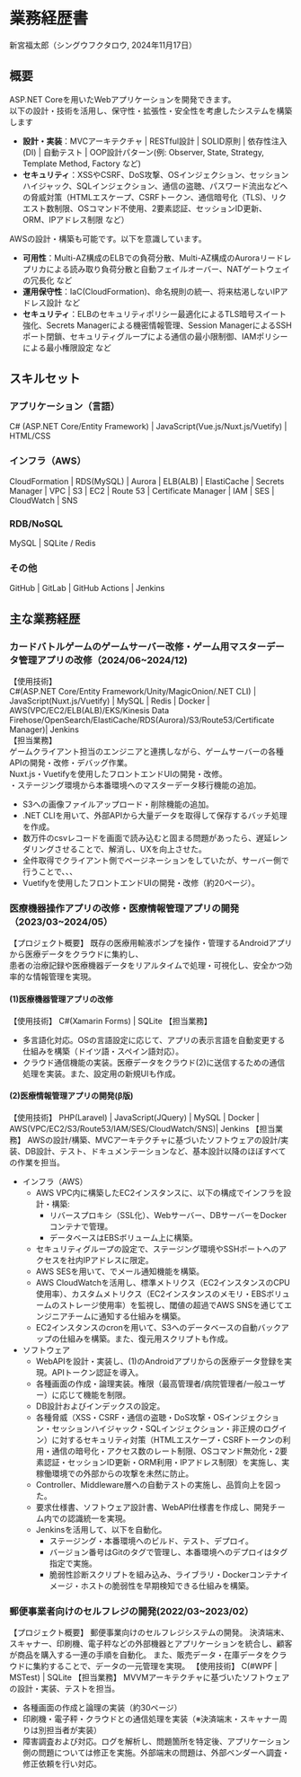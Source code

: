 # 業務経歴書
新宮福太郎（シングウフクタロウ, 2024年11月17日）

## 概要
ASP.NET Coreを用いたWebアプリケーションを開発できます。  
以下の設計・技術を活用し、保守性・拡張性・安全性を考慮したシステムを構築します
- **設計・実装**：MVCアーキテクチャ | RESTful設計 | SOLID原則 | 依存性注入 (DI) | 自動テスト | OOP設計パターン(例: Observer, State, Strategy, Template Method, Factory など)
- **セキュリティ**：XSSやCSRF、DoS攻撃、OSインジェクション、セッションハイジャック、SQLインジェクション、通信の盗聴、パスワード流出などへの脅威対策（HTMLエスケープ、CSRFトークン、通信暗号化（TLS)、リクエスト数制限、OSコマンド不使用、2要素認証、セッションID更新、ORM、IPアドレス制限 など）  

AWSの設計・構築も可能です。以下を意識しています。
- **可用性**：Multi-AZ構成のELBでの負荷分散、Multi-AZ構成のAuroraリードレプリカによる読み取り負荷分散と自動フェイルオーバー、NATゲートウェイの冗長化 など
- **運用保守性**：IaC(CloudFormation)、命名規則の統一、将来枯渇しないIPアドレス設計 など
- **セキュリティ**：ELBのセキュリティポリシー最適化によるTLS暗号スイート強化、Secrets Managerによる機密情報管理、Session ManagerによるSSHポート閉鎖、セキュリティグループによる通信の最小限制御、IAMポリシーによる最小権限設定 など


## スキルセット
### アプリケーション（言語）
C# (ASP.NET Core/Entity Framework) | JavaScript(Vue.js/Nuxt.js/Vuetify) | HTML/CSS
### インフラ（AWS）
CloudFormation | RDS(MySQL) | Aurora | ELB(ALB) | ElastiCache | Secrets Manager |  VPC | S3 | EC2 | Route 53 | Certificate Manager | IAM | SES | CloudWatch | SNS
### RDB/NoSQL
MySQL | SQLite / Redis
### その他
GitHub | GitLab | GitHub Actions | Jenkins


## 主な業務経歴
### カードバトルゲームのゲームサーバー改修・ゲーム用マスターデータ管理アプリの改修（2024/06~2024/12)
【使用技術】  
C#(ASP.NET Core/Entity Framework/Unity/MagicOnion/.NET CLI) | JavaScript(Nuxt.js/Vuetify) | MySQL | Redis | Docker | AWS(VPC/EC2/ELB(ALB)/EKS/Kinesis Data Firehose/OpenSearch/ElastiCache/RDS(Aurora)/S3/Route53/Certificate Manager)| Jenkins  
【担当業務】  
ゲームクライアント担当のエンジニアと連携しながら、ゲームサーバーの各種APIの開発・改修・デバッグ作業。  
Nuxt.js・Vuetifyを使用したフロントエンドUIの開発・改修。  
・ステージング環境から本番環境へのマスターデータ移行機能の追加。
- S3への画像ファイルアップロード・削除機能の追加。
- .NET CLIを用いて、外部APIから大量データを取得して保存するバッチ処理を作成。
- 数万件のcsvレコードを画面で読み込むと固まる問題があったら、遅延レンダリングさせることで、解消し、UXを向上させた。
- 全件取得でクライアント側でページネーションをしていたが、サーバー側で行うことで、、、
- Vuetifyを使用したフロントエンドUIの開発・改修（約20ページ）。
  
### 医療機器操作アプリの改修・医療情報管理アプリの開発（2023/03~2024/05）
【プロジェクト概要】
既存の医療用輸液ポンプを操作・管理するAndroidアプリから医療データをクラウドに集約し、    
患者の治療記録や医療機器データをリアルタイムで処理・可視化し、安全かつ効率的な情報管理を実現。
#### (1)医療機器管理アプリの改修
【使用技術】
C#(Xamarin Forms) | SQLite
【担当業務】
- 多言語化対応。OSの言語設定に応じて、アプリの表示言語を自動変更する仕組みを構築（ドイツ語・スペイン語対応）。
- クラウド通信機能の実装。医療データをクラウド(2)に送信するための通信処理を実装。また、設定用の新規UIも作成。
#### (2)医療情報管理アプリの開発(β版)
【使用技術】
PHP(Laravel) | JavaScript(JQuery) | MySQL | Docker | AWS(VPC/EC2/S3/Route53/IAM/SES/CloudWatch/SNS)| Jenkins
【担当業務】
AWSの設計/構築、MVCアーキテクチャに基づいたソフトウェアの設計/実装、DB設計、テスト、ドキュメンテーションなど、基本設計以降のほぼすべての作業を担当。
- インフラ（AWS）
    - AWS VPC内に構築したEC2インスタンスに、以下の構成でインフラを設計・構築:
        - リバースプロキシ（SSL化）、Webサーバー、DBサーバーをDockerコンテナで管理。
        - データベースはEBSボリューム上に構築。
    - セキュリティグループの設定で、ステージング環境やSSHポートへのアクセスを社内IPアドレスに限定。
    - AWS SESを用いて、でメール通知機能を構築。
    - AWS CloudWatchを活用し、標準メトリクス（EC2インスタンスのCPU使用率）、カスタムメトリクス（EC2インスタンスのメモリ・EBSボリュームのストレージ使用率）を監視し、閾値の超過でAWS SNSを通じてエンジニアチームに通知する仕組みを構築。
    - EC2インスタンスのcronを用いて、S3へのデータベースの自動バックアップの仕組みを構築。また、復元用スクリプトも作成。
- ソフトウェア
    - WebAPIを設計・実装し、(1)のAndroidアプリからの医療データ登録を実現。APIトークン認証を導入。
    - 各種画面の作成・論理実装。権限（最高管理者/病院管理者/一般ユーザー）に応じて機能を制限。
    - DB設計およびインデックスの設定。
    - 各種脅威（XSS・CSRF・通信の盗聴・DoS攻撃・OSインジェクション・セッションハイジャック・SQLインジェクション・非正規のログイン）に対するセキュリティ対策（HTMLエスケープ・CSRFトークンの利用・通信の暗号化・アクセス数のレート制限、OSコマンド無効化・2要素認証・セッションID更新・ORM利用・IPアドレス制限）を実施し、実稼働環境での外部からの攻撃を未然に防止。
    - Controller、Middleware層への自動テストの実施し、品質向上を図った。
    - 要求仕様書、ソフトウェア設計書、WebAPI仕様書を作成し、開発チーム内での認識統一を実現。
    - Jenkinsを活用して、以下を自動化。
        - ステージング・本番環境へのビルド、テスト、デプロイ。
        - バージョン番号はGitのタグで管理し、本番環境へのデプロイはタグ指定で実施。
        - 脆弱性診断スクリプトを組み込み、ライブラリ・Dockerコンテナイメージ・ホストの脆弱性を早期検知できる仕組みを構築。

### 郵便事業者向けのセルフレジの開発(2022/03~2023/02）
【プロジェクト概要】
郵便事業向けのセルフレジシステムの開発。
決済端末、スキャナー、印刷機、電子秤などの外部機器とアプリケーションを統合し、顧客が商品を購入する一連の手順を自動化。
また、販売データ・在庫データをクラウドに集約することで、データの一元管理を実現。
【使用技術】
C(#WPF | MSTest) | SQLite
【担当業務】
MVVMアーキテクチャに基づいたソフトウェアの設計・実装、テストを担当。
- 各種画面の作成と論理の実装（約30ページ）
- 印刷機・電子秤・クラウドとの通信処理を実装（※決済端末・スキャナー周りは別担当者が実装）
- 障害調査および対応。ログを解析し、問題箇所を特定後、アプリケーション側の問題については修正を実施。外部端末の問題は、外部ベンダーへ調査・修正依頼を行い対応。
